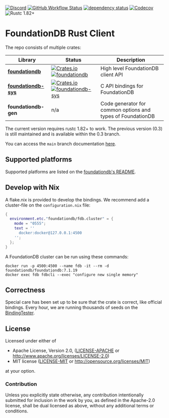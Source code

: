 [![Discord](https://img.shields.io/discord/925467557903884349)](https://discord.gg/zkgtbtFfWY)
[![GitHub Workflow Status](https://img.shields.io/github/actions/workflow/status/foundationdb-rs/foundationdb-rs/ci.yml?branch=main)](https://github.com/foundationdb-rs/foundationdb-rs/actions)
[![dependency status](https://deps.rs/repo/github/foundationdb-rs/foundationdb-rs/status.svg)](https://deps.rs/repo/github/foundationdb-rs/foundationdb-rs)
[![Codecov](https://img.shields.io/codecov/c/github/foundationdb-rs/foundationdb-rs)](https://codecov.io/gh/foundationdb-rs/foundationdb-rs)
![Rustc 1.82+](https://img.shields.io/badge/rustc-1.82+-lightgrey)

# FoundationDB Rust Client

The repo consists of multiple crates:

| Library                                            | Status                                                                                                                                                                                                          | Description                                                 |
|----------------------------------------------------|-----------------------------------------------------------------------------------------------------------------------------------------------------------------------------------------------------------------|-------------------------------------------------------------|
| [**foundationdb**](foundationdb/README.md)         | [![Crates.io](https://img.shields.io/crates/v/foundationdb)](https://crates.io/crates/foundationdb) [![foundationdb](https://docs.rs/foundationdb/badge.svg)](https://docs.rs/foundationdb)                     | High level FoundationDB client API                          |
| [**foundationdb-sys**](foundationdb-sys/README.md) | [![Crates.io](https://img.shields.io/crates/v/foundationdb-sys)](https://crates.io/crates/foundationdb-sys) [![foundationdb-sys](https://docs.rs/foundationdb-sys/badge.svg)](https://docs.rs/foundationdb-sys) | C API bindings for FoundationDB                             |
| **foundationdb-gen**                               | n/a                                                                                                                                                                                                             | Code generator for common options and types of FoundationDB |

The current version requires rustc 1.82+ to work.
The previous version (0.3) is still maintained and is available within the 0.3 branch.

You can access the `main` branch documentation [here](https://foundationdb-rs.github.io/foundationdb-rs/foundationdb/index.html).

## Supported platforms

Supported platforms are listed on the [foundationdb's README](foundationdb/README.md).

## Develop with Nix
 
A flake.nix is provided to develop the bindings. We recommend add a cluster-file on the `configuration.nix` file:

```nix
{
  environment.etc."foundationdb/fdb.cluster" = {
    mode = "0555";
    text = ''
      docker:docker@127.0.0.1:4500
    '';
  };
}
```

A FoundationDB cluster can be run using these commands:

```shell
docker run -p 4500:4500 --name fdb -it --rm -d foundationdb/foundationdb:7.1.19
docker exec fdb fdbcli --exec "configure new single memory"
```

## Correctness

Special care has been set up to be sure that the crate is correct, like official bindings. Every hour, we are running thousands of seeds on the [BindingTester](https://github.com/apple/foundationdb/blob/master/bindings/bindingtester/spec/bindingApiTester.md).

## License

Licensed under either of

- Apache License, Version 2.0, ([LICENSE-APACHE](LICENSE-APACHE) or http://www.apache.org/licenses/LICENSE-2.0)
- MIT license ([LICENSE-MIT](LICENSE-MIT) or http://opensource.org/licenses/MIT)

at your option.

### Contribution

Unless you explicitly state otherwise, any contribution intentionally
submitted for inclusion in the work by you, as defined in the Apache-2.0
license, shall be dual licensed as above, without any additional terms or
conditions.
